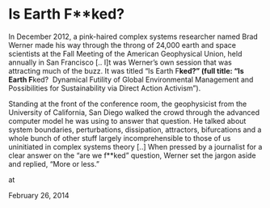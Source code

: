 # Is Earth F**ked?
In December 2012, a pink-haired complex systems researcher named Brad Werner made his way through the throng of 24,000 earth and space scientists at the Fall Meeting of the American Geophysical Union, held annually in San Francisco [.. I]t was Werner’s own session that was attracting much of the buzz. It was titled “Is Earth F**ked?” (full title: “Is Earth F**ked?  Dynamical Futility of Global Environmental Management and Possibilities for Sustainability via Direct Action Activism”).

Standing at the front of the conference room, the geophysicist from the University of California, San Diego walked the crowd through the advanced computer model he was using to answer that question. He talked about system boundaries, perturbations, dissipation, attractors, bifurcations and a whole bunch of other stuff largely incomprehensible to those of us uninitiated in complex systems theory [..] When pressed by a journalist for a clear answer on the “are we f**ked” question, Werner set the jargon aside and replied, “More or less.”







at

February 26, 2014















